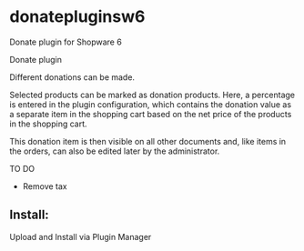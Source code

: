 # donatepluginsw6

Donate plugin for Shopware 6


Donate plugin

Different donations can be made.

Selected products can be marked as donation products. Here, a percentage is entered in the plugin configuration, which contains the donation value as a separate item in the shopping cart based on the net price of the products in the shopping cart.

This donation item is then visible on all other documents and, like items in the orders, can also be edited later by the administrator.


TO DO

- Remove tax

## Install:

Upload and Install via Plugin Manager

<!--stackedit_data:
eyJoaXN0b3J5IjpbMTA1MDAzNTY3MSwtMTI0MDc3MDA3OCwxND
M1NTgxNTgzLC0xNzA1MTcwNjIxXX0=
-->